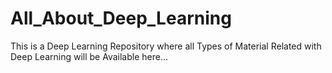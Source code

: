 # All_About_Deep_Learning
This is a Deep Learning Repository where all Types of Material Related with Deep Learning will be Available here...
